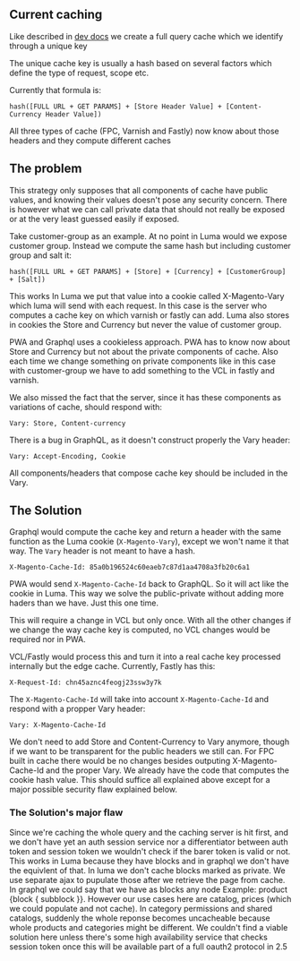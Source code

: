 ## Current caching
Like described in [dev docs](https://devdocs.magento.com/guides/v2.4/graphql/caching.html) we create a full query cache which we identify through a unique key

The unique cache key is usually a hash based on several factors which define the type of request, scope etc.

Currently that formula is:

````
hash([FULL URL + GET PARAMS] + [Store Header Value] + [Content-Currency Header Value])
````

All three types  of cache (FPC, Varnish and Fastly) now know about those headers and they compute different caches

## The problem
This strategy only supposes that all components of cache have public values, and knowing their values doesn't pose any security concern.
There is however what we can call private data that should not really be exposed or at the very least guessed easily if exposed.

Take customer-group as an example. At no point in Luma would we expose customer group. Instead we compute the same hash but including customer group and salt it:

````
hash([FULL URL + GET PARAMS] + [Store] + [Currency] + [CustomerGroup] + [Salt])
````

This works In Luma we put that value into a cookie called X-Magento-Vary which luma will send with each request.
In this case is the server who computes a cache key on which varnish or fastly can add.
Luma also stores in cookies the Store and Currency but never the value of customer group.

PWA and Graphql uses a cookieless approach. PWA has to know now about Store and Currency but not about the private components of cache.
Also each time we change something on private components like in this case with customer-group we have to add something to the VCL in fastly and varnish.

We also missed the fact that the server, since it has these components as variations of cache, should respond with:
````
Vary: Store, Content-currency
````

There is a bug in GraphQL, as it doesn't construct properly the Vary header:
````
Vary: Accept-Encoding, Cookie
````

All components/headers that compose cache key should be included in the Vary.

## The Solution
Graphql would compute the cache key and return a header with the same function as the Luma cookie (`X-Magento-Vary`), except we won't name it that way. The `Vary` header is not meant to have a hash.
````
X-Magento-Cache-Id: 85a0b196524c60eaeb7c87d1aa4708a3fb20c6a1
````

PWA would send `X-Magento-Cache-Id` back to GraphQL. So it will act like the cookie in Luma. 
This way we solve the public-private without adding more haders than we have. Just this one time.

This will require a change in VCL but only once. With all the other changes if we change the way cache key is computed, no VCL changes would be required nor in PWA.

VCL/Fastly would process this and turn it into a real cache key processed internally but the edge cache.
Currently, Fastly has this:

````
X-Request-Id: chn45aznc4feogj23ssw3y7k
````

The `X-Magento-Cache-Id` will take into account `X-Magento-Cache-Id` and respond with a propper Vary header:
````
Vary: X-Magento-Cache-Id
````

We don't need to add Store and Content-Currency to Vary anymore, though if we want to be transparent for the public headers we still can.
For FPC built in cache there would be no changes besides outputing X-Magento-Cache-Id and the proper Vary. We already have the code that computes the cookie hash value.
This should suffice all explained above except for a major possible security flaw explained below.

### The Solution's major flaw
Since we're caching the whole query and the caching server is hit first, and we don't have yet an auth session service nor a differentiator between auth token and session token
we wouldn't check if the barer token is valid or not. 
This works in Luma because they have blocks and in graphql we don't have the equivlent of that. In luma we don't cache blocks marked as private. We use separate ajax to pupulate those after we retrieve the page from cache.
In graphql we could say that we have as blocks any node Example: product {block { subblock }}. However our use cases here are catalog, prices (which we could populate and not cache).
In category permissions and shared catalogs, suddenly the whole reponse becomes uncacheable because whole products and categories might be different.
We couldn't find a viable solution here unless there's some high availability service that checks session token once this will be available part of a full oauth2 protocol in 2.5
